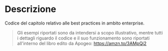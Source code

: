 # Descrizione

Codice del capitolo relativo alle best practices in ambito enterprise.

> Gli esempi riportati sono da intendersi a scopo illustrativo, mentre tutti i dettagli riguardo il codice e il suo 
funzionamento sono riportati all'interno del libro edito da Apogeo: 
> https://amzn.to/3AMpQj2
